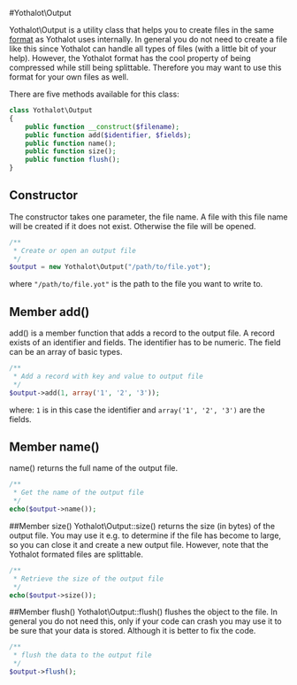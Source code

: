 #Yothalot\Output

Yothalot\Output is a utility class that helps you to create files in the same 
[format](internalfiles "Internal Files") as Yothalot 
uses internally. In general you do not need to create a file like this since
Yothalot can handle all types of files (with a little bit of your help). However, the 
Yothalot format has the cool property of being compressed while still being
splittable. Therefore you may want to use this format for your own files as well.

There are five methods available for this class:
```php
class Yothalot\Output
{
    public function __construct($filename);
    public function add($identifier, $fields);
    public function name();
    public function size();
    public function flush();
}
```
## Constructor
The constructor takes one parameter, the file name. A file with this 
file name will be created if it does not exist. Otherwise the file will 
be opened. 

```php
/**
 * Create or open an output file
 */
$output = new Yothalot\Output("/path/to/file.yot");
```
where `"/path/to/file.yot"` is the path to the file you want to write to.

## Member add()
add() is a member function that adds a record to the output file. A record exists
of an identifier and fields. The identifier has to be numeric. The field
can be an array of basic types.
```php
/**
 * Add a record with key and value to output file
 */
$output->add(1, array('1', '2', '3'));
```
where: `1` is in this case the identifier and `array('1', '2', '3')` are
the fields.


## Member name()
name() returns the full name of the output file.
```php
/**
 * Get the name of the output file
 */
echo($output->name());
```

##Member size()
Yothalot\Output::size() returns the size (in bytes) of the output file. You
may use it e.g. to determine if the file has become to large, so
you can close it and create a new output file. However, note that
the Yothalot formated files are splittable.
```php
/**
 * Retrieve the size of the output file
 */
echo($output->size());
```

##Member flush()
Yothalot\Output::flush() flushes the object to the file. In general
you do not need this, only if your code can crash you may use it to be
sure that your data is stored. Although it is better to fix the code.
```php
/**
 * flush the data to the output file
 */
$output->flush();
```
